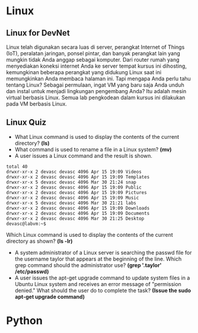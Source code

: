 # Linux 
## Linux for DevNet

Linux telah digunakan secara luas di server, perangkat Internet of Things (IoT), peralatan jaringan, ponsel pintar, dan banyak perangkat lain yang mungkin tidak Anda anggap sebagai komputer. Dari router rumah yang menyediakan koneksi internet Anda ke server tempat kursus ini dihosting, kemungkinan beberapa perangkat yang didukung Linux saat ini memungkinkan Anda membaca halaman ini. Tapi mengapa Anda perlu tahu tentang Linux? Sebagai permulaan, ingat VM yang baru saja Anda unduh dan instal untuk menjadi lingkungan pengembang Anda? Itu adalah mesin virtual berbasis Linux. Semua lab pengkodean dalam kursus ini dilakukan pada VM berbasis Linux.

## Linux Quiz
- What Linux command is used to display the contents of the current directory? **(ls)**
- What command is used to rename a file in a Linux system? **(mv)**
- A user issues a Linux command and the result is shown.

```
total 40
drwxr-xr-x 2 devasc devasc 4096 Apr 15 19:09 Videos
drwxr-xr-x 2 devasc devasc 4096 Apr 15 19:09 Templates
drwxr-xr-x 5 devasc devasc 4096 Mar 30 21:24 snap
drwxr-xr-x 2 devasc devasc 4096 Apr 15 19:09 Public
drwxr-xr-x 2 devasc devasc 4096 Apr 15 19:09 Pictures
drwxr-xr-x 2 devasc devasc 4096 Apr 15 19:09 Music
drwxr-xr-x 5 devasc devasc 4096 Mar 30 21:21 labs
drwxr-xr-x 2 devasc devasc 4096 Apr 15 19:09 Downloads
drwxr-xr-x 2 devasc devasc 4096 Apr 15 19:09 Documents
drwxr-xr-x 2 devasc devasc 4096 Mar 30 21:25 Desktop
devasc@labvm:~$
``` 
Which Linux command is used to display the contents of the current directory as shown? **(ls -lr)**
- A system administrator of a Linux server is searching the passwd file for the username taylor that appears at the beginning of the line. Which grep command should the administrator use? **(grep '.taylor' /etc/passwd)**
-  A user issues the apt-get upgrade command to update system files in a Ubuntu Linux system and receives an error message of "permission denied." What should the user do to complete the task? **(Issue the sudo apt-get upgrade command)**



# Python
